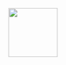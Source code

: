 <div id="header" align="center">
  <img src="https://tenor.com/ru/view/typing-jim-carrey-jim-carrey-type-gif-4680550" width="100"/>
</div>
